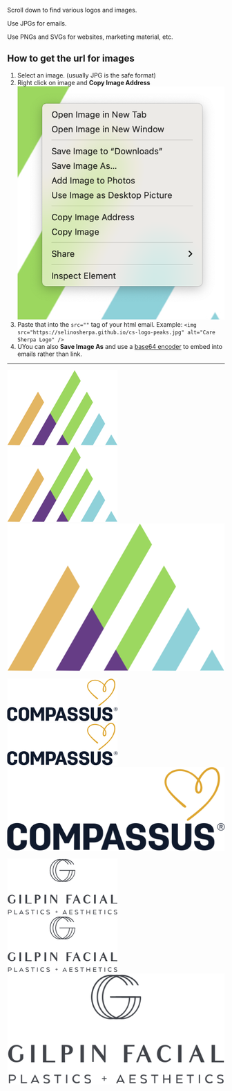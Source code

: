 Scroll down to find various logos and images.

Use JPGs for emails.

Use PNGs and SVGs for websites, marketing material, etc.

## How to get the url for images

1. Select an image. (usually JPG is the safe format)
2. Right click on image and **Copy Image Address**
   ![alt text](menu.png)
3. Paste that into the `src=""` tag of your html email. Example: `<img src="https://selinosherpa.github.io/cs-logo-peaks.jpg" alt="Care Sherpa Logo" />`
4. UYou can also **Save Image As** and use a [base64 encoder](https://www.base64encoder.io/image-to-base64-converter/) to embed into emails rather than link.

---

![alt text](cs-logo-peaks.jpg)
![alt text](cs-logo-peaks.png)
![alt text](cs-logo-peaks.svg)

![alt text](compassus-logo.jpg)
![alt text](compassus-logo.png)
![alt text](compassus-logo.svg)

![alt text](gilpin-logo.jpg)
![alt text](gilpin-logo.png)
![alt text](gilpin-logo.svg)
